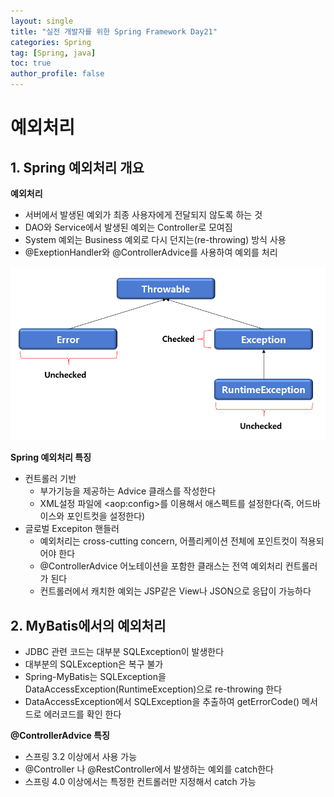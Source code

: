 ```yaml
---
layout: single
title: "실전 개발자를 위한 Spring Framework Day21"
categories: Spring
tag: [Spring, java]
toc: true
author_profile: false
---
```

# 예외처리

## 1. Spring 예외처리 개요

 **예외처리**

* 서버에서 발생된 예외가 최종 사용자에게 전달되지 않도록 하는 것
* DAO와 Service에서 발생된 예외는 Controller로 모여짐
* System 예외는 Business 예외로 다시 던지는(re-throwing) 방식 사용
* @ExeptionHandler와 @ControllerAdvice를 사용하여 예외를 처리

<img src="../../images/Spring/day21/image1.png" alt="image-20211118011719672" style="zoom: 80%;" />

**Spring 예외처리 특징**

* 컨트롤러 기반
  * 부가기능을 제공하는 Advice 클래스를 작성한다
  * XML설정 파일에 \<aop:config>를 이용해서 애스펙트를 설정한다(즉, 어드바이스와 포인트컷을 설정한다)
* 글로벌 Excepiton 핸들러
  * 예외처리는 cross-cutting concern, 어플리케이션 전체에 포인트컷이 적용되어야 한다
  * @ControllerAdvice 어노테이션을 포함한 클래스는 전역 예외처리 컨트롤러가 된다
  * 컨트롤러에서 캐치한 예외는 JSP같은 View나 JSON으로 응답이 가능하다



## 2. MyBatis에서의 예외처리

* JDBC 관련 코드는 대부분 SQLException이 발생한다
* 대부분의 SQLException은 복구 불가
* Spring-MyBatis는 SQLException을 DataAccessException(RuntimeException)으로 re-throwing 한다
* DataAccessException에서 SQLException을 추출하여 getErrorCode() 메서드로 에러코드를 확인 한다



**@ControllerAdvice 특징**

* 스프링 3.2 이상에서 사용 가능
* @Controller 나 @RestController에서 발생하는 예외를 catch한다
* 스프링 4.0 이상에서는 특정한 컨트롤러만 지정해서 catch 가능







